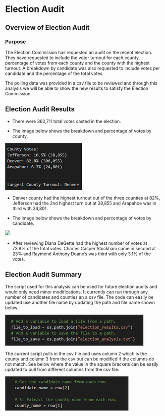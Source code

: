 # Election Audit
## Overview of Election Audit
### Purpose
The Election Commission has requested an audit on the recent election.  They have requested to include the voter turnout for each county, percentage of votes from each county and the county with the highest turnout. A breakdown by candidate was also requested to include votes per candidate and the percentage of the total votes.

The polling data was provided in a csv file to be reviewed and through this analysis we will be able to show the new results to satisfy the Election Commission.

## Election Audit Results

-  There were 360,711 total votes casted in the election.

-  The image below shows the breakdown and percentage of votes by county.

<img src="https://github.com/andralobo/Module3-Challenge/blob/main/Resources/election_county.png?raw=true">

-  Denver county had the highest turnout out of the three counties at 82%, Jefferson had the 2nd highest turn out at 38,855 and Arapahoe was in third with 24,801.

-  The image below shows the breakdown and percentage of votes by candidate.

<img src="https://github.com/andralobo/Module3-Challenge/blob/main/Resources/election_candidate.png?raw=true">

-  After reviewing Diana DeGette had the highest number of votes at 73.8% of the total votes. Charles Casper Stockham came in second at 23% and Raymond Anthony Doane’s was third with only 3.1% of the votes.


## Election Audit Summary
The script used for this analysis can be used for future election audits and would only need minor modifications.  It currently can run through any number of candidates and counties an a csv file.  The code can easily be updated use another file name by updating the path and file name shown below.

<img src="https://github.com/andralobo/Module3-Challenge/blob/main/Resources/changing_filenames.png?raw=true">

The current script pulls in the csv file and uses column 2 which is the county and column 3 from the csv but can be modified if the columns do not match.  See below where the value in the square brackets can be easily updated to pull from different columns from the csv file.

<img src="https://github.com/andralobo/Module3-Challenge/blob/main/Resources/changing_columns.png?raw=true">


